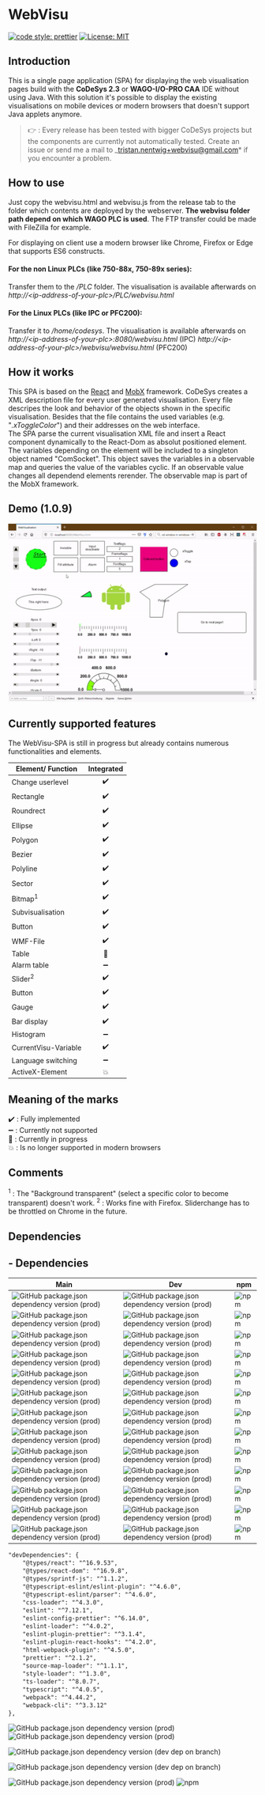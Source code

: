 # WebVisu
[![code style: prettier](https://img.shields.io/badge/code_style-prettier-ff69b4.svg?style=flat-square)](https://github.com/prettier/prettier)
[![License: MIT](https://img.shields.io/badge/License-MIT-yellow.svg)](https://opensource.org/licenses/MIT)
## Introduction

This is a single page application (SPA) for displaying the web visualisation pages build with the **CoDeSys 2.3** or **WAGO-I/O-PRO CAA** IDE without using Java. With this solution it's possible to display the existing visualisations on mobile devices or modern browsers that doesn't support Java applets anymore.

> :point_right: : Every release has been tested with bigger CoDeSys projects but the components are currently not automatically tested. Create an issue or send me a mail to \_tristan.nentwig+webvisu@gmail.com* if you encounter a problem.

## How to use

Just copy the webvisu.html and webvisu.js from the release tab to the folder which contents are deployed by the webserver. **The webvisu folder path depend on which WAGO PLC is used**. The FTP transfer could be made with FileZilla for example.

For displaying on client use a modern browser like Chrome, Firefox or Edge that supports ES6 constructs.

#### For the non Linux PLCs (like 750-88x, 750-89x series):

Transfer them to the _/PLC_ folder. The visualisation is available afterwards on  
_http://\<ip-address-of-your-plc>/PLC/webvisu.html_

#### For the Linux PLCs (like IPC or PFC200):

Transfer it to _/home/codesys_. The visualisation is available afterwards on  
_http://\<ip-address-of-your-plc>:8080/webvisu.html_ (IPC)
_http://\<ip-address-of-your-plc>/webvisu/webvisu.html_ (PFC200)

## How it works

This SPA is based on the [React](https://github.com/facebook/react) and [MobX](https://github.com/mobxjs/mobx) framework. CoDeSys creates a XML description file for every user generated visualisation. Every file descripes the look and behavior of the objects shown in the specific visualisation. Besides that the file contains the used variables (e.g. "_.xToggleColor_") and their addresses on the web interface.  
The SPA parse the current visualisation XML file and insert a React component dynamically to the React-Dom as absolut positioned element. The variables depending on the element will be included to a singleton object named "ComSocket". This object saves the variables in a observable map and queries the value of the variables cyclic. If an observable value changes all dependend elements rerender. The observable map is part of the MobX framework.

## Demo (1.0.9)

<p align="center"> 
<img src="./img/demo.gif">
</p>

## Currently supported features

The WebVisu-SPA is still in progress but already contains numerous functionalities and elements.

| Element/ Function    |     Integrated     |
| -------------------- | :----------------: |
| Change userlevel     | :heavy_check_mark: |
| Rectangle            | :heavy_check_mark: |
| Roundrect            | :heavy_check_mark: |
| Ellipse              | :heavy_check_mark: |
| Polygon              | :heavy_check_mark: |
| Bezier               | :heavy_check_mark: |
| Polyline             | :heavy_check_mark: |
| Sector               | :heavy_check_mark: |
| Bitmap<sup>1</sup>   | :heavy_check_mark: |
| Subvisualisation     | :heavy_check_mark: |
| Button               | :heavy_check_mark: |
| WMF-File             | :heavy_check_mark: |
| Table                |      :wrench:      |
| Alarm table          | :heavy_minus_sign: |
| Slider<sup>2</sup>   | :heavy_check_mark: |
| Button               | :heavy_check_mark: |
| Gauge                | :heavy_check_mark: |
| Bar display          | :heavy_check_mark: |
| Histogram            | :heavy_minus_sign: |
| CurrentVisu-Variable | :heavy_check_mark: |
| Language switching   | :heavy_minus_sign: |
| ActiveX-Element      |    :collision:     |

## Meaning of the marks

:heavy_check_mark: : Fully implemented  
:heavy_minus_sign: : Currently not supported  
:wrench: : Currently in progress  
:collision: : Is no longer supported in modern browsers

## Comments

<sup>1</sup> : The "Background transparent" (select a specific color to become transparent) doesn't work.
<sup>2</sup> : Works fine with Firefox. Sliderchange has to be throttled on Chrome in the future.

## Dependencies

## - Dependencies

|         Main         |         Dev         |         npm         |
| -------------------- | ------------------- | ------------------- |
| ![GitHub package.json dependency version (prod)](https://img.shields.io/github/package-json/dependency-version/Ekristoffe/WebVisu/@material-ui/core) | ![GitHub package.json dependency version (prod)](https://img.shields.io/github/package-json/dependency-version/Ekristoffe/WebVisu/@material-ui/core/Dev) | ![npm](https://img.shields.io/npm/v/@material-ui/core) |
| ![GitHub package.json dependency version (prod)](https://img.shields.io/github/package-json/dependency-version/Ekristoffe/WebVisu/idb-keyval) | ![GitHub package.json dependency version (prod)](https://img.shields.io/github/package-json/dependency-version/Ekristoffe/WebVisu/idb-keyval/Dev) | ![npm](https://img.shields.io/npm/v/idb-keyval) |
| ![GitHub package.json dependency version (prod)](https://img.shields.io/github/package-json/dependency-version/Ekristoffe/WebVisu/jszip) | ![GitHub package.json dependency version (prod)](https://img.shields.io/github/package-json/dependency-version/Ekristoffe/WebVisu/jszip/Dev) | ![npm](https://img.shields.io/npm/v/jszip) |
| ![GitHub package.json dependency version (prod)](https://img.shields.io/github/package-json/dependency-version/Ekristoffe/WebVisu/mobx) | ![GitHub package.json dependency version (prod)](https://img.shields.io/github/package-json/dependency-version/Ekristoffe/WebVisu/mobx/Dev) | ![npm](https://img.shields.io/npm/v/mobx) |
| ![GitHub package.json dependency version (prod)](https://img.shields.io/github/package-json/dependency-version/Ekristoffe/WebVisu/mobx-react) | ![GitHub package.json dependency version (prod)](https://img.shields.io/github/package-json/dependency-version/Ekristoffe/WebVisu/mobx-react/Dev) | ![npm](https://img.shields.io/npm/v/mobx-react) |
| ![GitHub package.json dependency version (prod)](https://img.shields.io/github/package-json/dependency-version/Ekristoffe/WebVisu/mobx-react-lite) | ![GitHub package.json dependency version (prod)](https://img.shields.io/github/package-json/dependency-version/Ekristoffe/WebVisu/mobx-react-lite/Dev) | ![npm](https://img.shields.io/npm/v/mobx-react-lite) |
| ![GitHub package.json dependency version (prod)](https://img.shields.io/github/package-json/dependency-version/Ekristoffe/WebVisu/react) | ![GitHub package.json dependency version (prod)](https://img.shields.io/github/package-json/dependency-version/Ekristoffe/WebVisu/react/Dev) | ![npm](https://img.shields.io/npm/v/react) |
| ![GitHub package.json dependency version (prod)](https://img.shields.io/github/package-json/dependency-version/Ekristoffe/WebVisu/react-dom) | ![GitHub package.json dependency version (prod)](https://img.shields.io/github/package-json/dependency-version/Ekristoffe/WebVisu/react-dom/Dev) | ![npm](https://img.shields.io/npm/v/react-dom) |
| ![GitHub package.json dependency version (prod)](https://img.shields.io/github/package-json/dependency-version/Ekristoffe/WebVisu/react-error-boundary) | ![GitHub package.json dependency version (prod)](https://img.shields.io/github/package-json/dependency-version/Ekristoffe/WebVisu/react-error-boundary/Dev) | ![npm](https://img.shields.io/npm/v/react-error-boundary) |
| ![GitHub package.json dependency version (prod)](https://img.shields.io/github/package-json/dependency-version/Ekristoffe/WebVisu/react-hooks) | ![GitHub package.json dependency version (prod)](https://img.shields.io/github/package-json/dependency-version/Ekristoffe/WebVisu/react-hooks/Dev) | ![npm](https://img.shields.io/npm/v/react-hooks) |
| ![GitHub package.json dependency version (prod)](https://img.shields.io/github/package-json/dependency-version/Ekristoffe/WebVisu/react-uid) | ![GitHub package.json dependency version (prod)](https://img.shields.io/github/package-json/dependency-version/Ekristoffe/WebVisu/react-uid/Dev) | ![npm](https://img.shields.io/npm/v/react-uid) |
| ![GitHub package.json dependency version (prod)](https://img.shields.io/github/package-json/dependency-version/Ekristoffe/WebVisu/reactjs-popup) | ![GitHub package.json dependency version (prod)](https://img.shields.io/github/package-json/dependency-version/Ekristoffe/WebVisu/reactjs-popup/Dev) | ![npm](https://img.shields.io/npm/v/reactjs-popup) |
| ![GitHub package.json dependency version (prod)](https://img.shields.io/github/package-json/dependency-version/Ekristoffe/WebVisu/sprintf-js) | ![GitHub package.json dependency version (prod)](https://img.shields.io/github/package-json/dependency-version/Ekristoffe/WebVisu/sprintf-js/Dev) | ![npm](https://img.shields.io/npm/v/sprintf-js) |


    "devDependencies": {
        "@types/react": "^16.9.53",
        "@types/react-dom": "^16.9.8",
        "@types/sprintf-js": "^1.1.2",
        "@typescript-eslint/eslint-plugin": "^4.6.0",
        "@typescript-eslint/parser": "^4.6.0",
        "css-loader": "^4.3.0",
        "eslint": "^7.12.1",
        "eslint-config-prettier": "^6.14.0",
        "eslint-loader": "^4.0.2",
        "eslint-plugin-prettier": "^3.1.4",
        "eslint-plugin-react-hooks": "^4.2.0",
        "html-webpack-plugin": "^4.5.0",
        "prettier": "^2.1.2",
        "source-map-loader": "^1.1.1",
        "style-loader": "^1.3.0",
        "ts-loader": "^8.0.7",
        "typescript": "^4.0.5",
        "webpack": "^4.44.2",
        "webpack-cli": "^3.3.12"
    },
![GitHub package.json dependency version (prod)](https://img.shields.io/github/package-json/dependency-version/Ekristoffe/WebVisu/tree/Dev/@material-ui/core)  
![GitHub package.json dependency version (prod)](https://img.shields.io/github/package-json/dependency-version/Ekristoffe/WebVisu/tree/Dev/moment)

![GitHub package.json dependency version (dev dep on branch)](https://img.shields.io/github/package-json/dependency-version/Ekristoffe/WebVisu/dev/eslint)

![GitHub package.json dependency version (dev dep on branch)](https://img.shields.io/github/package-json/dependency-version/Ekristoffe/WebVisu/dev/eslint/Dev)



![GitHub package.json dependency version (prod)](https://img.shields.io/github/package-json/dependency-version/Ekristoffe/WebVisu/@material-ui/core/Dev)
![npm](https://img.shields.io/npm/v/@material-ui/core)

